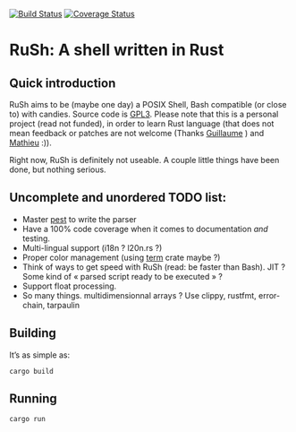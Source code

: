 [![Build Status](https://travis-ci.org/lwandrebeck/RuSh.svg?branch=master)](https://travis-ci.org/lwandrebeck/RuSh)
[![Coverage Status](https://coveralls.io/repos/github/lwandrebeck/RuSh/badge.svg?branch=master)](https://coveralls.io/github/lwandrebeck/RuSh?branch=master)

# RuSh: A shell written in Rust

## Quick introduction

RuSh aims to be (maybe one day) a POSIX Shell, Bash compatible (or close to) with candies. Source code is [GPL3](http://www.gnu.org/licenses/gpl-3.0.html).
Please note that this is a personal project (read not funded), in order to learn Rust language (that does not mean feedback or patches are not welcome (Thanks [Guillaume](https://github.com/GuillaumeGomez) ) and [Mathieu](https://github.com/kali) :)).

Right now, RuSh is definitely not useable. A couple little things have been done, but nothing serious. 

## Uncomplete and unordered TODO list:
* Master [pest](https://github.com/dragostis/pest) to write the parser
* Have a 100% code coverage when it comes to documentation *and* testing.
* Multi-lingual support (i18n ? l20n.rs ?)
* Proper color management (using [term](https://crates.io/crates/term) crate maybe ?)
* Think of ways to get speed with RuSh (read: be faster than Bash). JIT ? Some kind of « parsed script ready to be executed » ?
* Support float processing.
* So many things. multidimensionnal arrays ? Use clippy, rustfmt, error-chain, tarpaulin

## Building

It’s as simple as:

    cargo build

## Running
    cargo run

